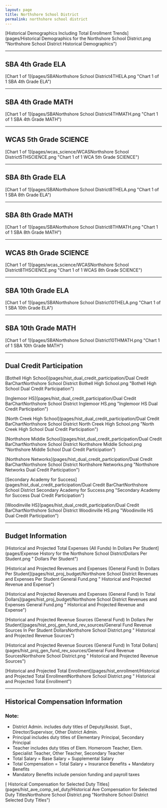 ```yaml
---
layout: page
title: Northshore School District
permalink: northshore school district
---
```



[Historical Demographics Including Total Enrollment Trends](pages/Historical Demographics for the Northshore School District.png "Northshore School District Historical Demographics")

___

## SBA 4th Grade ELA

[Chart 1 of 1](pages/SBANorthshore School District4THELA.png "Chart 1 of 1 SBA 4th Grade ELA")


___

## SBA 4th Grade MATH

[Chart 1 of 1](pages/SBANorthshore School District4THMATH.png "Chart 1 of 1 SBA 4th Grade MATH")


___

## WCAS 5th Grade SCIENCE

[Chart 1 of 1](pages/wcas_science/WCASNorthshore School District5THSCIENCE.png "Chart 1 of 1 WCA 5th Grade SCIENCE")


___

## SBA 8th Grade ELA

[Chart 1 of 1](pages/SBANorthshore School District8THELA.png "Chart 1 of 1 SBA 8th Grade ELA")


___

## SBA 8th Grade MATH

[Chart 1 of 1](pages/SBANorthshore School District8THMATH.png "Chart 1 of 1 SBA 8th Grade MATH")


___

## WCAS 8th Grade SCIENCE

[Chart 1 of 1](pages/wcas_science/WCASNorthshore School District8THSCIENCE.png "Chart 1 of 1 WCAS 8th Grade SCIENCE")


___

## SBA 10th Grade ELA

[Chart 1 of 1](pages/SBANorthshore School District10THELA.png "Chart 1 of 1 SBA 10th Grade ELA")


___

## SBA 10th Grade MATH

[Chart 1 of 1](pages/SBANorthshore School District10THMATH.png "Chart 1 of 1 SBA 10th Grade MATH")


___

## Dual Credit Participation

[Bothell High School](pages/hist_dual_credit_participation/Dual Credit BarChartNorthshore School District Bothell High School.png "Bothell High School Dual Credit Participation")

[Inglemoor HS](pages/hist_dual_credit_participation/Dual Credit BarChartNorthshore School District Inglemoor HS.png "Inglemoor HS Dual Credit Participation")

[North Creek High School](pages/hist_dual_credit_participation/Dual Credit BarChartNorthshore School District North Creek High School.png "North Creek High School Dual Credit Participation")

[Northshore Middle School](pages/hist_dual_credit_participation/Dual Credit BarChartNorthshore School District Northshore Middle School.png "Northshore Middle School Dual Credit Participation")

[Northshore Networks](pages/hist_dual_credit_participation/Dual Credit BarChartNorthshore School District Northshore Networks.png "Northshore Networks Dual Credit Participation")

[Secondary Academy for Success](pages/hist_dual_credit_participation/Dual Credit BarChartNorthshore School District Secondary Academy for Success.png "Secondary Academy for Success Dual Credit Participation")

[Woodinville HS](pages/hist_dual_credit_participation/Dual Credit BarChartNorthshore School District Woodinville HS.png "Woodinville HS Dual Credit Participation")


___

## Budget Information

[Historical and Projected Total Expenses (All Funds) In Dollars Per Student](pages/Expense History for the Northshore School DistrictDollars Per Student.png " Dollars Per Student")

[Historical and Projected Revenues and Expenses (General Fund) In Dollars Per Student](pages/hist_proj_budget/Northshore School District Revenues and Expenses Per Student General Fund.png " Historical and Projected Revenue and Expense")

[Historical and Projected Revenues and Expenses (General Fund) In Total Dollars](pages/hist_proj_budget/Northshore School District Revenues and Expenses General Fund.png " Historical and Projected Revenue and Expense")

[Historical and Projected Revenue Sources (General Fund) In Dollars Per Student](pages/hist_proj_gen_fund_rev_sources/General Fund Revenue Sources In Per Student DollarsNorthshore School District.png " Historical and Projected Revenue Sources")

[Historical and Projected Revenue Sources (General Fund) In Total Dollars](pages/hist_proj_gen_fund_rev_sources/General Fund Revenue SourcesNorthshore School District.png " Historical and Projected Revenue Sources")

[Historical and Projected Total Enrollment](pages/hist_enrollment/Historical and Projected Total EnrollmentNorthshore School District.png " Historical and Projected Total Enrollment")


___

## Historical Compensation Information
### Note:
- District Admin. includes duty titles of Deputy/Assist. Supt., Director/Supervisor, Other District Admin.
- Principal includes duty titles of Elementary Principal, Secondary Principal
- Teacher includes duty titles of Elem. Homeroom Teacher, Elem. Specialist Teacher, Other Teacher, Secondary Teacher
- Total Salary = Base Salary + Supplemental Salary
- Total Compensation = Total Salary + Insurance Benefits + Mandatory Benefits
- Mandatory Benefits include pension funding and payroll taxes

[ Historical Compensation for Selected Duty Titles](pages/hist_ave_comp_sel_duty/Historical Ave Compensation for Selected Duty TitlesNorthshore School District.png "Northshore School District Selected Duty Titles")

